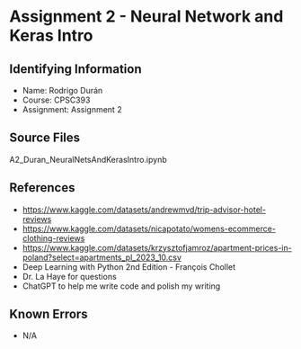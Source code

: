  # Assignment 2 - Neural Network and Keras Intro

## Identifying Information

* Name: Rodrigo Durán
* Course: CPSC393
* Assignment: Assignment 2

## Source Files
A2_Duran_NeuralNetsAndKerasIntro.ipynb

## References

* https://www.kaggle.com/datasets/andrewmvd/trip-advisor-hotel-reviews
* https://www.kaggle.com/datasets/nicapotato/womens-ecommerce-clothing-reviews
* https://www.kaggle.com/datasets/krzysztofjamroz/apartment-prices-in-poland?select=apartments_pl_2023_10.csv
* Deep Learning with Python 2nd Edition - François Chollet
* Dr. La Haye for questions
* ChatGPT to help me write code and polish my writing


## Known Errors

* N/A
